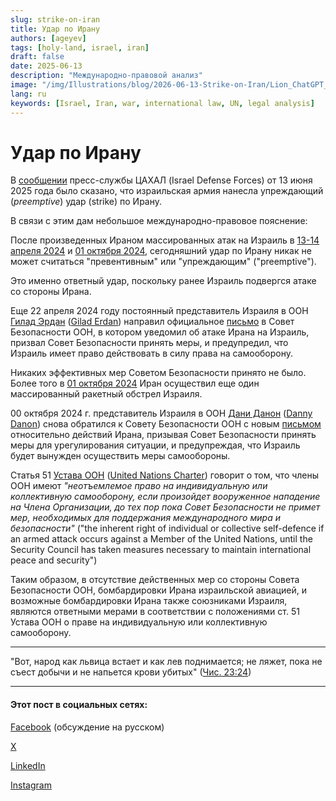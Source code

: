 ```yaml
---
slug: strike-on-iran
title: Удар по Ирану
authors: [ageyev]
tags: [holy-land, israel, iran]
draft: false
date: 2025-06-13
description: "Международно-правовой анализ"
image: "/img/Illustrations/blog/2026-06-13-Strike-on-Iran/Lion_ChatGPT_generated.png"
lang: ru
keywords: [Israel, Iran, war, international law, UN, legal analysis]
---
```


# Удар по Ирану 

В [сообщении](https://x.com/IDF/status/1933324595471454495) пресс-службы ЦАХАЛ (Israel Defense Forces) от 13 июня 2025 года было сказано, что израильская армия нанесла упреждающий (*preemptive*) удар (strike) по Ирану. 

В связи с этим дам небольшое международно-правовое пояснение:
<!-- truncate -->

После произведенных Ираном массированных атак на Израиль в [13-14 апреля 2024](https://en.wikipedia.org/wiki/April_2024_Iranian_strikes_on_Israel) и [01 октября 2024](https://en.wikipedia.org/wiki/October_2024_Iranian_strikes_on_Israel), сегодняшний удар по Ирану никак не может считаться "превентивным" или "упреждающим" ("preemptive").

Это именно ответный удар, поскольку ранее Израиль подвергся атаке со стороны Ирана.

Еще 22 апреля 2024 году постоянный представитель Израиля в ООН [Гилад Эрдан](https://ru.wikipedia.org/wiki/%D0%AD%D1%80%D0%B4%D0%B0%D0%BD,_%D0%93%D0%B8%D0%BB%D0%B0%D0%B4) ([Gilad Erdan](https://en.wikipedia.org/wiki/Gilad_Erdan)) направил официальное [письмо](https://digitallibrary.un.org/record/4045365) в Совет Безопасности ООН, в котором уведомил об атаке Ирана на Израиль, призвал Совет Безопасности принять меры, и предупредил, что Израиль имеет право действовать в силу права на самооборону.

Никаких эффективных мер Советом Безопасности принято не было. Более того в [01 октября 2024](https://en.wikipedia.org/wiki/October_2024_Iranian_strikes_on_Israel)  Иран осуществил еще один массированный ракетный обстрел Израиля. 

00 октября 2024 г. представитель Израиля в ООН [Дани Данон](https://ru.wikipedia.org/wiki/%D0%94%D0%B0%D0%BD%D0%BE%D0%BD,_%D0%94%D0%B0%D0%BD%D0%B8) ([Danny Danon](https://en.wikipedia.org/wiki/Danny_Danon)) снова обратился к Совету Безопасности ООН с новым [письмом](https://digitallibrary.un.org/record/4063563) относительно действий Ирана, призывая Совет Безопасности принять меры для урегулирования ситуации, и предупреждая, что Израиль будет вынужден осуществить меры самообороны. 

Статья 51 [Устава ООН](https://www.un.org/ru/about-us/un-charter/chapter-7) ([United Nations Charter](https://www.un.org/en/about-us/un-charter/chapter-7)) говорит о том, что члены ООН имеют *"неотъемлемое право на индивидуальную или коллективную самооборону, если произойдет вооруженное нападение на Члена Организации, до тех пор пока Совет Безопасности не примет мер, необходимых для поддержания международного мира и безопасности"* ("the inherent right of individual or collective self-defence if an armed attack occurs against a Member of the United Nations, until the Security Council has taken measures necessary to maintain international peace and security") 


Таким образом, в отсутствие действенных мер со стороны Совета Безопасности ООН, бомбардировки Ирана израильской авиацией, и возможные бомбардировки Ирана также союзниками Израиля, являются ответными мерами в соответствии с положениями ст. 51 Устава ООН о праве на индивидуальную или коллективную самооборону.

---- 

"Вот, народ как львица встает и как лев поднимается; не ляжет, пока не съест добычи и не напьется крови убитых"
([Чис. 23:24](https://ru.wikisource.org/wiki/%D0%A7%D0%B8%D1%81%D0%BB%D0%B0#23:24))

--- 

#### Этот пост в социальных сетях: 

[Facebook](https://www.facebook.com/viktor.ageyev/posts/pfbid035UdBWTQNNwu7kaymT22gKphsmD1EpLVp5sjFFftMmQxUwkc5phSju5F18PFdzgYUl) (обсуждение на русском) 

[X](https://x.com/ageyev/status/1934520779325985009)

[LinkedIn](https://www.linkedin.com/posts/ageyev_strike-on-iran-international-law-etc-activity-7340286381555875840-yXNY?utm_source=share&utm_medium=member_desktop&rcm=ACoAAABKOTQBA2A2b2Hx_vRrq4JgJGinG7maN4g)

[Instagram](https://www.instagram.com/p/DK9AmRqIySg/)






